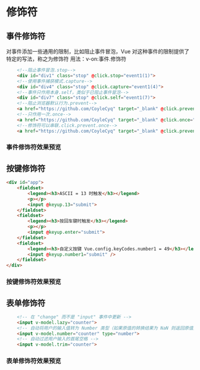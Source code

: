 # 修饰符
## 事件修饰符
对事件添加一些通用的限制，比如阻止事件冒泡，Vue 对这种事件的限制提供了特定的写法，称之为修饰符
用法：v-on:事件.修饰符

```html
	<!--阻止事件冒泡.stop-->
	<div id="div1" class="stop" @click.stop="event1(1)">
	<!--使用事件捕获模式.capture-->
	<div id="div4" class="stop" @click.capture="event1(4)">
	<!--事件只作用本身.self，类似于已阻止事件冒泡-->
	<div id="div7" class="stop" @click.self="event1(7)">
	<!--阻止浏览器默认行为.prevent-->
	<a href="https://github.com/CoyleCyq" target="_blank" @click.prevent="prevent">CoyleCyq's github</a>
	<!--只作用一次.once-->
	<a href="https://github.com/CoyleCyq" target="_blank" @click.once="prevent">CoyleCyq's github</a>
	<!--修饰符可以串联.click.prevent.once-->
	<a href="https://github.com/CoyleCyq" target="_blank" @click.prevent.once="prevent">CoyleCyq's github</a>
```
### 事件修饰符效果预览
<example-vue-eventmod/>

## 按键修饰符
```html
<div id="app">
    <fieldset>
        <legend><h3>ASCII = 13 时触发</h3></legend>
        <p></p>
        <input @keyup.13="submit">  
    </fieldset>
    <fieldset>
        <legend><h3>按回车键时触发</h3></legend>
        <p></p>
        <input @keyup.enter="submit">
    </fieldset> 
    <fieldset>
        <legend><h3>自定义按键 Vue.config.keyCodes.number1 = 49</h3></legend>
        <input @keyup.number1="submit" />       
    </fieldset> 
</div>
```
### 按键修饰符效果预览
<example-vue-keypress/>

## 表单修饰符
```html
	<!-- 在 "change" 而不是 "input" 事件中更新 -->
	<input v-model.lazy="counter">  
	<!-- 自动将用户的输入值转为 Number 类型（如果原值的转换结果为 NaN 则返回原值） -->
	<input v-model.number="counter" type="number">          
	<!-- 自动过滤用户输入的首尾空格 -->
	<input v-model.trim="counter">  
```
### 表单修饰符效果预览
<example-vue-form/>
